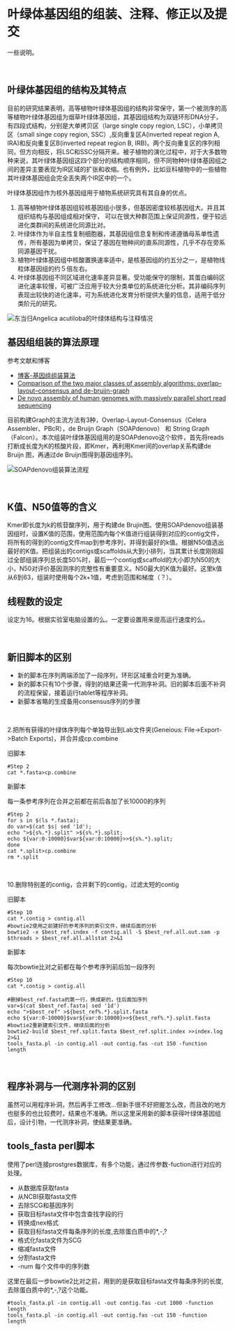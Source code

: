 # 叶绿体基因组的组装、注释、修正以及提交

一些说明。

<br>

## 叶绿体基因组的结构及其特点

目前的研究结果表明，高等植物叶绿体基因组的结构非常保守，第一个被测序的高等植物叶绿体基因组为烟草叶绿体基因组，其基因组结构为双链环形DNA分子，有四段式结构，分别是大单拷贝区（large single copy region, LSC），小单拷贝区（small singe copy region, SSC）,反向重复区A(inverted repeat region A, IRA)和反向重复区B(inverted repeat region B, IRB)。两个反向重复区的序列相同，但方向相反，将LSC和SSC分隔开来。被子植物的演化过程中，对于大多数物种来说，其叶绿体基因组这四个部分的结构顺序相同，但不同物种叶绿体基因组之间的差异主要表现为IR区域的扩张和收缩。也有例外，比如豆科植物中的一些植物其叶绿体基因组会完全丢失两个IR区中的一个。

叶绿体基因组作为核外基因组用于植物系统研究具有其自身的优点。
1. 高等植物叶绿体基因组较核基因组小很多，但基因密度较核基因组大。并且其组织结构与基因组成相对保守， 可以在很大种群范围上保证同源性，便于较远进化类群间的系统进化同源比对。
2. 叶绿体作为半自主性复制细胞器，其基因组信息复制和传递遵循母系单性遗传，所有基因为单拷贝，保证了基因在物种间的直系同源性，几乎不存在旁系同源基因干扰。
3. 植物叶绿体基因组中核酸置换速率适中，是核基因组的约五分之一，是植物线粒体基因组的约５倍左右。
4. 叶绿体基因组不同区域进化速率差异显著。受功能保守的限制，其蛋白编码区进化速率较慢，可被广泛应用于较大分类单位的系统进化分析。其非编码序列表现出较快的进化速率，可为系统进化发育分析提供大量的信息，适用于低分类阶元的研究。

![东当归*Angelica acutiloba*的叶绿体结构与注释情况](https://github.com/ViciaYuan/Bioinfo-pipelines/tree/master/cpg-analysis/Angelica_acutiloba.png)
<br>

## 基因组组装的算法原理

参考文献和博客
* [博客-基因组组装算法](https://www.cnblogs.com/leezx/p/5590159.html)
* [Comparison of the two major classes of assembly algorithms: overlap–layout–consensus and de-bruijn-graph](https://academic.oup.com/bfg/article/11/1/25/191455)
* [De novo assembly of human genomes with massively parallel short read sequencing](https://www.ncbi.nlm.nih.gov/pmc/articles/PMC2813482/)

目前构建Graph的主流方法有3种，Overlap-Layout-Consensus（Celera Assembler、PBcR），de Bruijn Graph（SOAPdenovo） 和 String Graph（Falcon）。本次组装叶绿体基因组用的是SOAPdenovo这个软件，首先将reads打断成长度为K的核酸片段，即Kmer，再利用Kmer间的overlap关系构建de Bruijn 图，再通过de Bruijn图得到基因组序列。

![SOAPdenovo组装算法流程](https://github.com/ViciaYuan/Bioinfo-pipelines/tree/master/cpg-analysis/soapdenovo.png)


<br>

## K值、N50值等的含义

Kmer即长度为k的核苷酸序列，用于构建de Brujin图。使用SOAPdenovo组装基因组时，设置K值的范围，使用范围内每个K值进行组装得到对应的contig文件，将所有的得到的contig文件map到参考序列，并得到最好的k值。根据N50值选出最好的K值。把组装出的contigs或scaffolds从大到小排列，当其累计长度刚刚超过全部组装序列总长度50%时，最后一个contig或scaffold的大小即为N50的大小，N50对评价基因测序的完整性有重要意义。N50最大的K值为最好。这里k值从6到63，组装时使用每个2k+1值，考虑到范围和梯度（？）。


## 线程数的设定

设定为16。根据实验室电脑设置的么。一定要设置用来提高运行速度的么。



<br>

## 新旧脚本的区别
* 新的脚本在序列两端添加了一段序列，环形区域重合时更为准确。
* 新的脚本只有10个步骤，得到的结果还需一代测序补洞。旧的脚本后面不补洞的流程保留，接着运行tablet等程序补洞。
* 新脚本省略的生成备用consensus序列的步骤

<br>

2.把所有获得的叶绿体序列每个单独导出到Lab文件夹(Geneious: File->Export->Batch Exports)，并合并成cp.combine

旧脚本
```shell
#Step 2
cat *.fasta>cp.combine

```


新脚本

每一条参考序列在合并之前都在前后各加了长10000的序列
```shell
#Step 2
for s in $(ls *.fasta); 
do var=$(cat $s| sed '1d');
echo ">${s%.*}.split" >${s%.*}.split;
echo ${var:0-10000}$var${var:0:10000}>>${s%.*}.split; 
done
cat *.split>cp.combine
rm *.split
```

<br>

10.删除特别差的contig，合并剩下的contig，过滤太短的contig

旧脚本
```shell
#Step 10
cat *.contig > contig.all
#bowtie2使用之前建好的参考序列的索引文件，继续后面的分析
bowtie2 -x $best_ref.index -f contig.all -S $best_ref.all.out.sam -p $threads > $best_ref.all.allstat 2>&1
```


新脚本

每次bowtie比对之前都在每个参考序列前后加一段序列
```shell
#Step 10
cat *.contig > contig.all

#删掉best_ref.fasta的第一行，换成新的，往后面加序列
var=$(cat $best_ref.fasta| sed '1d')
echo ">$best_ref" >${best_ref%.*}.split.fasta
echo ${var:0-10000}$var${var:0:10000}>>${best_ref%.*}.split.fasta
#bowtie2重新建索引文件，继续后面的分析
bowtie2-build $best_ref.split.fasta $best_ref.split.index >>index.log 2>&1
tools_fasta.pl -in contig.all -out contig.fas -cut 150 -function length
```

<br>

## 程序补洞与一代测序补洞的区别
虽然可以用程序补洞，然后再手工修改...但新手很不好把握怎么改，而且改的地方也挺多的也比较费时，结果也不准确。所以这里采用新的脚本获得叶绿体基因组后，设计引物，一代测序补洞，使结果更准确。
<br>

## tools_fasta perl脚本
使用了perl连接prostgres数据库，有多个功能，通过传参数-fuction进行对应的处理。

* 从数据库获取fasta
* 从NCBI获取fasta文件
* 去除SCG和基因序列
* 获取目标fasta文件中包含查找字段的行
* 转换成nex格式
* 获取目标fasta文件每条序列的长度,去除蛋白质中的*,-,?
* 格式化fasta文件为SCG
* 缩减fasta文件
* 分割fasta文件
* -num 每个文件中的序列数

这里在最后一步bowtie2比对之前，用到的是获取目标fasta文件每条序列的长度,去除蛋白质中的*,-,?这个功能。
<!--吓死我了，还以为要读1000行perl-->
```shell
#tools_fasta.pl -in contig.all -out contig.fas -cut 1000 -function length
tools_fasta.pl -in contig.all -out contig.fas -cut 150 -function length
```

<!--先读这个选项的函数，可能同时要pick up some perl，再完善DBI数据库相关的配置，再跑完提取叶绿体基因组所有脚本 -->









